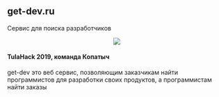 ## get-dev.ru

<p>Сервис для поиска разработчиков</p>

<p align="center"><img src="https://get-dev.ru/screens/welcome.png"></p>

#### TulaHack 2019, команда Копатыч

get-dev это веб сервис, позволяющим заказчикам найти программистов для разработки своих продуктов, а программистам найти заказы

